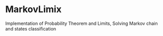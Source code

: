 # MarkovLimix
Implementation of Probability Theorem and Limits, Solving Markov chain and states classification
